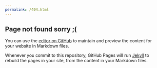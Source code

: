 ```yaml
---
permalink: /404.html
---
```



## Page not found sorry ;(

You can use the [editor on GitHub](https://github.com/edname/kar5/edit/gh-pages/index.md) to maintain and preview the content for your website in Markdown files.

Whenever you commit to this repository, GitHub Pages will run [Jekyll](https://jekyllrb.com/) to rebuild the pages in your site, from the content in your Markdown files.
